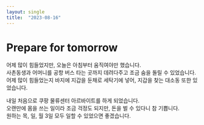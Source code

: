 ```yaml
---
layout: single
title:  "2023-08-16"
---
```


# Prepare for tomorrow

어제 많이 힘들었지만, 오늘은 아침부터 움직여야만 했습니다.  
사촌동생과 어머니를 공항 버스 타는 곳까지 데려다주고 조금 숨을 돌릴 수 있었습니다.  
어제 많이 힘들었는지 바지에 지갑을 둔채로 세탁기에 넣어, 지갑을 찾는 대소동 또한 있었습니다.  

내일 처음으로 쿠팡 물류센터 아르바이트를 하게 되었습니다.  
오랜만에 몸을 쓰는 일이라 조금 걱정도 되지만, 돈을 벌 수 있다니 참 기쁩니다.  
원하는 목, 일, 월 3일 모두 일할 수 있었으면 좋겠습니다.
